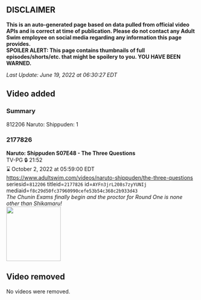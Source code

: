## DISCLAIMER
**This is an auto-generated page based on data pulled from official video APIs and is correct at time of publication. Please do not contact any Adult Swim employee on social media regarding any information this page provides.**  
**SPOILER ALERT: This page contains thumbnails of full episodes/shorts/etc. that might be spoilery to you. YOU HAVE BEEN WARNED.**  

_Last Update: June 19, 2022 at 06:30:27 EDT_
## Video added
### Summary
812206 Naruto: Shippuden: 1  
### 2177826
**Naruto: Shippuden S07E48 - The Three Questions**  
TV-PG 🔒 21:52  
⌛ October 2, 2022 at 05:59:00 EDT  
https://www.adultswim.com/videos/naruto-shippuden/the-three-questions  
seriesid=`812206` titleid=`2177826` id=`AYFn3jrL208s7zyYUNIj` mediaid=`f8c29d50fc37960990cefe53b54c368c2b933d43`  
_The Chunin Exams finally begin and the proctor for Round One is none other than Shikamaru!_  
<a href="https://media.cdn.adultswim.com/uploads/20220615/thumbnails/2_226151056569-NarutoShippuden_396_TheThreeQuestions.png"><img src="https://media.cdn.adultswim.com/uploads/20220615/thumbnails/2_226151056569-NarutoShippuden_396_TheThreeQuestions.png" height="144px" /></a>
## Video removed
No videos were removed.  
